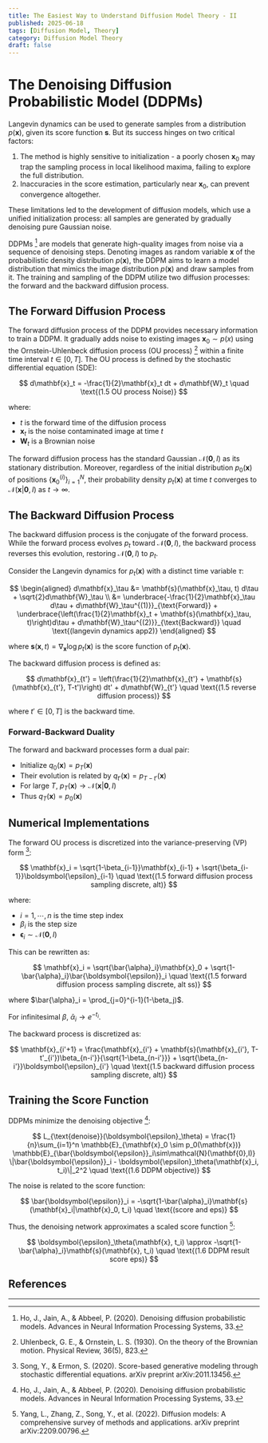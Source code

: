 ```yaml
---
title: The Easiest Way to Understand Diffusion Model Theory - II
published: 2025-06-18
tags: [Diffusion Model, Theory]
category: Diffusion Model Theory
draft: false
---
```


# The Denoising Diffusion Probabilistic Model (DDPMs)

Langevin dynamics can be used to generate samples from a distribution $p(\mathbf{x})$, given its score function $\mathbf{s}$. But its success hinges on two critical factors:

1. The method is highly sensitive to initialization - a poorly chosen $\mathbf{x}_0$ may trap the sampling process in local likelihood maxima, failing to explore the full distribution.
2. Inaccuracies in the score estimation, particularly near $\mathbf{x}_0$, can prevent convergence altogether.

These limitations led to the development of diffusion models, which use a unified initialization process: all samples are generated by gradually denoising pure Gaussian noise.

DDPMs [^Ho2020] are models that generate high-quality images from noise via a sequence of denoising steps. Denoting images as random variable $\mathbf{x}$ of the probabilistic density distribution $p(\mathbf{x})$, the DDPM aims to learn a model distribution that mimics the image distribution $p(\mathbf{x})$ and draw samples from it. The training and sampling of the DDPM utilize two diffusion processes: the forward and the backward diffusion process.

## The Forward Diffusion Process

The forward diffusion process of the DDPM provides necessary information to train a DDPM. It gradually adds noise to existing images $\mathbf{x}_0 \sim p(x)$ using the Ornstein-Uhlenbeck diffusion process (OU process) [^Uhlenbeck1930] within a finite time interval $t\in [0,T]$. The OU process is defined by the stochastic differential equation (SDE):

$$
d\mathbf{x}_t = -\frac{1}{2}\mathbf{x}_t dt + d\mathbf{W}_t \quad \text{(1.5 OU process Noise)}
$$

where:
- $t$ is the forward time of the diffusion process
- $\mathbf{x}_t$ is the noise contaminated image at time $t$
- $\mathbf{W}_t$ is a Brownian noise

The forward diffusion process has the standard Gaussian $\mathcal{N}(\mathbf{0},I)$ as its stationary distribution. Moreover, regardless of the initial distribution $p_0(\mathbf{x})$ of positions $\{\mathbf{x}_0^{(i)}\}_{i=1}^N$, their probability density $p_t(\mathbf{x})$ at time $t$ converges to $\mathcal{N}(\mathbf{x}|\mathbf{0}, I)$ as $t \to \infty$.

## The Backward Diffusion Process

The backward diffusion process is the conjugate of the forward process. While the forward process evolves $p_t$ toward $\mathcal{N}(\mathbf{0},I)$, the backward process reverses this evolution, restoring $\mathcal{N}(\mathbf{0},I)$ to $p_t$.

Consider the Langevin dynamics for $p_t(\mathbf{x})$ with a distinct time variable $\tau$:

$$
\begin{aligned}
d\mathbf{x}_\tau &= \mathbf{s}(\mathbf{x}_\tau, t) d\tau + \sqrt{2}d\mathbf{W}_\tau \\
&= \underbrace{-\frac{1}{2}\mathbf{x}_\tau d\tau + d\mathbf{W}_\tau^{(1)}}_{\text{Forward}} + \underbrace{\left(\frac{1}{2}\mathbf{x}_t + \mathbf{s}(\mathbf{x}_\tau, t)\right)d\tau + d\mathbf{W}_\tau^{(2)}}_{\text{Backward}} \quad \text{(langevin dynamics app2)}
\end{aligned}
$$

where $\mathbf{s}(\mathbf{x}, t) = \nabla_{\mathbf{x}}\log p_t(\mathbf{x})$ is the score function of $p_t(\mathbf{x})$.

The backward diffusion process is defined as:

$$
d\mathbf{x}_{t'} = \left(\frac{1}{2}\mathbf{x}_{t'} + \mathbf{s}(\mathbf{x}_{t'}, T-t')\right) dt' + d\mathbf{W}_{t'} \quad \text{(1.5 reverse diffusion process)}
$$

where $t' \in [0,T]$ is the backward time.

### Forward-Backward Duality

The forward and backward processes form a dual pair:
- Initialize $q_0(\mathbf{x}) = p_T(\mathbf{x})$
- Their evolution is related by $q_{t'}(\mathbf{x}) = p_{T-t'}(\mathbf{x})$
- For large $T$, $p_T(\mathbf{x}) \to \mathcal{N}(\mathbf{x}|\mathbf{0},I)$
- Thus $q_T(\mathbf{x}) = p_0(\mathbf{x})$

## Numerical Implementations

The forward OU process is discretized into the variance-preserving (VP) form [^Song2020]:

$$
\mathbf{x}_i = \sqrt{1-\beta_{i-1}}\mathbf{x}_{i-1} + \sqrt{\beta_{i-1}}\boldsymbol{\epsilon}_{i-1} \quad \text{(1.5 forward diffusion process sampling discrete, alt)}
$$

where:
- $i = 1,\cdots,n$ is the time step index
- $\beta_i$ is the step size
- $\boldsymbol{\epsilon}_i \sim \mathcal{N}(\mathbf{0},I)$

This can be rewritten as:

$$
\mathbf{x}_i = \sqrt{\bar{\alpha}_i}\mathbf{x}_0 + \sqrt{1-\bar{\alpha}_i}\bar{\boldsymbol{\epsilon}}_i \quad \text{(1.5 forward diffusion process sampling discrete, alt ss)}
$$

where $\bar{\alpha}_i = \prod_{j=0}^{i-1}(1-\beta_j)$.

For infinitesimal $\beta$, $\bar{\alpha}_i \to e^{-t_i}$.

The backward process is discretized as:

$$
\mathbf{x}_{i'+1} = \frac{\mathbf{x}_{i'} + \mathbf{s}(\mathbf{x}_{i'}, T-t'_{i'})\beta_{n-i'}}{\sqrt{1-\beta_{n-i'}}} + \sqrt{\beta_{n-i'}}\boldsymbol{\epsilon}_{i'} \quad \text{(1.5 backward diffusion process sampling discrete, alt)}
$$

## Training the Score Function

DDPMs minimize the denoising objective [^Ho2020]:

$$
L_{\text{denoise}}(\boldsymbol{\epsilon}_\theta) = \frac{1}{n}\sum_{i=1}^n \mathbb{E}_{\mathbf{x}_0 \sim p_0(\mathbf{x})} \mathbb{E}_{\bar{\boldsymbol{\epsilon}}_i\sim\mathcal{N}(\mathbf{0},I)} \|\bar{\boldsymbol{\epsilon}}_i - \boldsymbol{\epsilon}_\theta(\mathbf{x}_i, t_i)\|_2^2 \quad \text{(1.6 DDPM objective)}
$$

The noise is related to the score function:

$$
\bar{\boldsymbol{\epsilon}}_i = -\sqrt{1-\bar{\alpha}_i}\mathbf{s}(\mathbf{x}_i|\mathbf{x}_0, t_i) \quad \text{(score and eps)}
$$

Thus, the denoising network approximates a scaled score function [^Yang2022]:

$$
\boldsymbol{\epsilon}_\theta(\mathbf{x}, t_i) \approx -\sqrt{1-\bar{\alpha}_i}\mathbf{s}(\mathbf{x}, t_i) \quad \text{(1.6 DDPM result score eps)}
$$

## References

[^Ho2020]: Ho, J., Jain, A., & Abbeel, P. (2020). Denoising diffusion probabilistic models. Advances in Neural Information Processing Systems, 33.
[^Uhlenbeck1930]: Uhlenbeck, G. E., & Ornstein, L. S. (1930). On the theory of the Brownian motion. Physical Review, 36(5), 823.
[^Anderson1982]: Anderson, B. D. (1982). Reverse-time diffusion equation models. Stochastic Processes and their Applications, 12(3), 313-326.
[^Song2020]: Song, Y., & Ermon, S. (2020). Score-based generative modeling through stochastic differential equations. arXiv preprint arXiv:2011.13456.
[^Yang2022]: Yang, L., Zhang, Z., Song, Y., et al. (2022). Diffusion models: A comprehensive survey of methods and applications. arXiv preprint arXiv:2209.00796.

---
